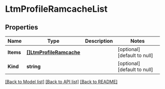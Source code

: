 # LtmProfileRamcacheList

## Properties
Name | Type | Description | Notes
------------ | ------------- | ------------- | -------------
**Items** | [**[]LtmProfileRamcache**](ltm_profile_ramcache.md) |  | [optional] [default to null]
**Kind** | **string** |  | [optional] [default to null]

[[Back to Model list]](../README.md#documentation-for-models) [[Back to API list]](../README.md#documentation-for-api-endpoints) [[Back to README]](../README.md)


